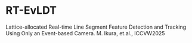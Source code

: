# RT-EvLDT
Lattice-allocated Real-time Line Segment Feature Detection and Tracking Using Only an Event-based Camera. M. Ikura, et.al., ICCVW2025
